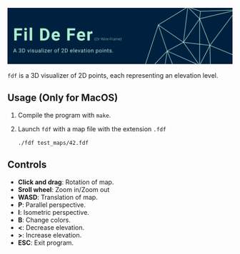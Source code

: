 ![webserv logo](img/Fdf.png)

`fdf` is a 3D visualizer of 2D points, each representing an elevation level.

**Usage** (Only for MacOS)
---
1. Compile the program with `make`.
2. Launch `fdf` with a map file with the extension `.fdf`

    ```
    ./fdf test_maps/42.fdf
    ```

**Controls**
---
  - **Click and drag**: Rotation of map.
  - **Sroll wheel**: Zoom in/Zoom out
  - **WASD**: Translation of map.
  - **P**: Parallel perspective.
  - **I**: Isometric perspective.
  - **B**: Change colors.
  - **<**: Decrease elevation.
  - **>**: Increase elevation.
  - **ESC**: Exit program.